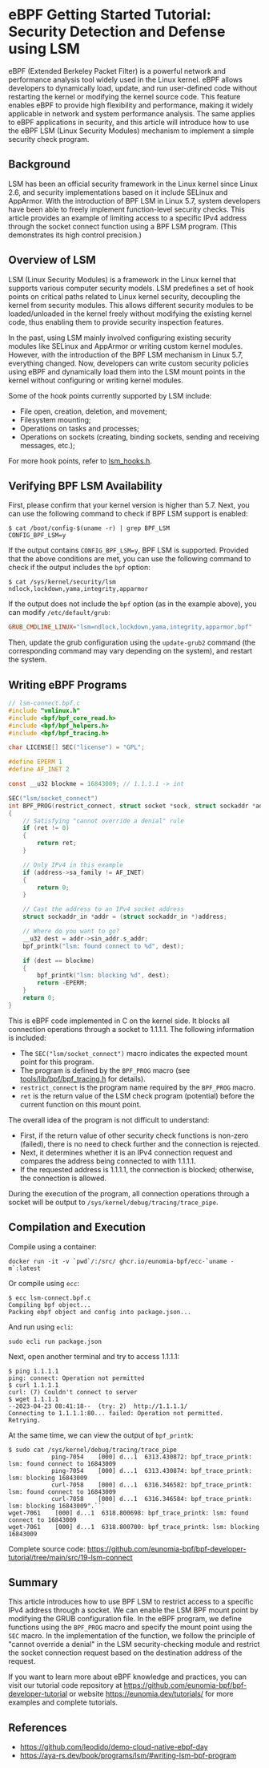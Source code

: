 # eBPF Getting Started Tutorial: Security Detection and Defense using LSM

eBPF (Extended Berkeley Packet Filter) is a powerful network and performance analysis tool widely used in the Linux kernel. eBPF allows developers to dynamically load, update, and run user-defined code without restarting the kernel or modifying the kernel source code. This feature enables eBPF to provide high flexibility and performance, making it widely applicable in network and system performance analysis. The same applies to eBPF applications in security, and this article will introduce how to use the eBPF LSM (Linux Security Modules) mechanism to implement a simple security check program.

## Background

LSM has been an official security framework in the Linux kernel since Linux 2.6, and security implementations based on it include SELinux and AppArmor. With the introduction of BPF LSM in Linux 5.7, system developers have been able to freely implement function-level security checks. This article provides an example of limiting access to a specific IPv4 address through the socket connect function using a BPF LSM program. (This demonstrates its high control precision.)

## Overview of LSM

LSM (Linux Security Modules) is a framework in the Linux kernel that supports various computer security models. LSM predefines a set of hook points on critical paths related to Linux kernel security, decoupling the kernel from security modules. This allows different security modules to be loaded/unloaded in the kernel freely without modifying the existing kernel code, thus enabling them to provide security inspection features.

In the past, using LSM mainly involved configuring existing security modules like SELinux and AppArmor or writing custom kernel modules. However, with the introduction of the BPF LSM mechanism in Linux 5.7, everything changed. Now, developers can write custom security policies using eBPF and dynamically load them into the LSM mount points in the kernel without configuring or writing kernel modules.

Some of the hook points currently supported by LSM include:

+ File open, creation, deletion, and movement;
+ Filesystem mounting;
+ Operations on tasks and processes;
+ Operations on sockets (creating, binding sockets, sending and receiving messages, etc.);

For more hook points, refer to [lsm_hooks.h](https://github.com/torvalds/linux/blob/master/include/linux/lsm_hooks.h).

## Verifying BPF LSM Availability

First, please confirm that your kernel version is higher than 5.7. Next, you can use the following command to check if BPF LSM support is enabled:

```console
$ cat /boot/config-$(uname -r) | grep BPF_LSM
CONFIG_BPF_LSM=y
```

If the output contains `CONFIG_BPF_LSM=y`, BPF LSM is supported. Provided that the above conditions are met, you can use the following command to check if the output includes the `bpf` option:

```console
$ cat /sys/kernel/security/lsm
ndlock,lockdown,yama,integrity,apparmor
```

If the output does not include the `bpf` option (as in the example above), you can modify `/etc/default/grub`:

```conf
GRUB_CMDLINE_LINUX="lsm=ndlock,lockdown,yama,integrity,apparmor,bpf"
```

Then, update the grub configuration using the `update-grub2` command (the corresponding command may vary depending on the system), and restart the system.

## Writing eBPF Programs

```C
// lsm-connect.bpf.c
#include "vmlinux.h"
#include <bpf/bpf_core_read.h>
#include <bpf/bpf_helpers.h>
#include <bpf/bpf_tracing.h>

char LICENSE[] SEC("license") = "GPL";

#define EPERM 1
#define AF_INET 2

const __u32 blockme = 16843009; // 1.1.1.1 -> int

SEC("lsm/socket_connect")
int BPF_PROG(restrict_connect, struct socket *sock, struct sockaddr *address, int addrlen, int ret)
{
    // Satisfying "cannot override a denial" rule
    if (ret != 0)
    {
        return ret;
    }

    // Only IPv4 in this example
    if (address->sa_family != AF_INET)
    {
        return 0;
    }

    // Cast the address to an IPv4 socket address
    struct sockaddr_in *addr = (struct sockaddr_in *)address;

    // Where do you want to go?
    __u32 dest = addr->sin_addr.s_addr;
    bpf_printk("lsm: found connect to %d", dest);

    if (dest == blockme)
    {
        bpf_printk("lsm: blocking %d", dest);
        return -EPERM;
    }
    return 0;
}
```

This is eBPF code implemented in C on the kernel side. It blocks all connection operations through a socket to 1.1.1.1. The following information is included:

+ The `SEC("lsm/socket_connect")` macro indicates the expected mount point for this program.
+ The program is defined by the `BPF_PROG` macro (see [tools/lib/bpf/bpf_tracing.h](https://git.kernel.org/pub/scm/linux/kernel/git/stable/linux.git/tree/tools/lib/bpf/bpf_tracing.h) for details).
+ `restrict_connect` is the program name required by the `BPF_PROG` macro.
+ `ret` is the return value of the LSM check program (potential) before the current function on this mount point.

The overall idea of the program is not difficult to understand:

+ First, if the return value of other security check functions is non-zero (failed), there is no need to check further and the connection is rejected.
+ Next, it determines whether it is an IPv4 connection request and compares the address being connected to with 1.1.1.1.
+ If the requested address is 1.1.1.1, the connection is blocked; otherwise, the connection is allowed.

During the execution of the program, all connection operations through a socket will be output to `/sys/kernel/debug/tracing/trace_pipe`.

## Compilation and Execution

Compile using a container:

```console
docker run -it -v `pwd`/:/src/ ghcr.io/eunomia-bpf/ecc-`uname -m`:latest
```

Or compile using `ecc`:

```console
$ ecc lsm-connect.bpf.c
Compiling bpf object...
Packing ebpf object and config into package.json...
```

And run using `ecli`:

```shell
sudo ecli run package.json
```

Next, open another terminal and try to access 1.1.1.1:

```console
$ ping 1.1.1.1
ping: connect: Operation not permitted
$ curl 1.1.1.1
curl: (7) Couldn't connect to server
$ wget 1.1.1.1
--2023-04-23 08:41:18--  (try: 2)  http://1.1.1.1/
Connecting to 1.1.1.1:80... failed: Operation not permitted.
Retrying.
```

At the same time, we can view the output of `bpf_printk`:

```console
$ sudo cat /sys/kernel/debug/tracing/trace_pipe
            ping-7054    [000] d...1  6313.430872: bpf_trace_printk: lsm: found connect to 16843009
            ping-7054    [000] d...1  6313.430874: bpf_trace_printk: lsm: blocking 16843009
            curl-7058    [000] d...1  6316.346582: bpf_trace_printk: lsm: found connect to 16843009
            curl-7058    [000] d...1  6316.346584: bpf_trace_printk: lsm: blocking 16843009".```
wget-7061    [000] d...1  6318.800698: bpf_trace_printk: lsm: found connect to 16843009
wget-7061    [000] d...1  6318.800700: bpf_trace_printk: lsm: blocking 16843009
```

Complete source code: <https://github.com/eunomia-bpf/bpf-developer-tutorial/tree/main/src/19-lsm-connect>

## Summary

This article introduces how to use BPF LSM to restrict access to a specific IPv4 address through a socket. We can enable the LSM BPF mount point by modifying the GRUB configuration file. In the eBPF program, we define functions using the `BPF_PROG` macro and specify the mount point using the `SEC` macro. In the implementation of the function, we follow the principle of "cannot override a denial" in the LSM security-checking module and restrict the socket connection request based on the destination address of the request.

If you want to learn more about eBPF knowledge and practices, you can visit our tutorial code repository at <https://github.com/eunomia-bpf/bpf-developer-tutorial> or website <https://eunomia.dev/tutorials/> for more examples and complete tutorials.

## References

+ <https://github.com/leodido/demo-cloud-native-ebpf-day>
+ <https://aya-rs.dev/book/programs/lsm/#writing-lsm-bpf-program>